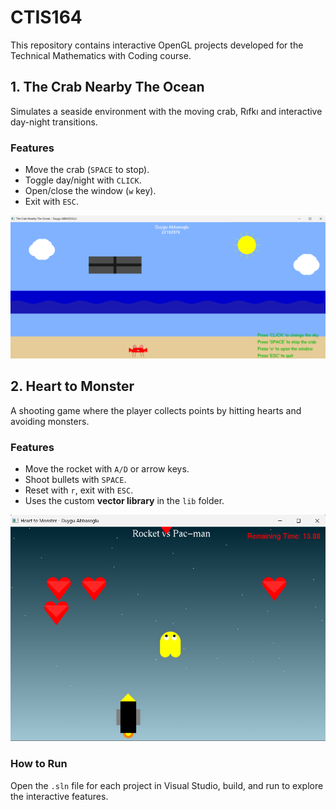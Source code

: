 # CTIS164

This repository contains interactive OpenGL projects 
developed for the Technical Mathematics with Coding course.

## **1. The Crab Nearby The Ocean**
Simulates a seaside environment with the moving crab, Rıfkı and 
interactive day-night transitions.

### Features
- Move the crab (`SPACE` to stop).
- Toggle day/night with `CLICK`.
- Open/close the window (`w` key).
- Exit with `ESC`.

![The Crab Nearby The Ocean](pictures/hw1.png)



## **2. Heart to Monster**
A shooting game where the player collects points 
by hitting hearts and avoiding monsters.

### Features
- Move the rocket with `A/D` or arrow keys.
- Shoot bullets with `SPACE`.
- Reset with `r`, exit with `ESC`.
- Uses the custom **vector library** in the `lib` folder.

![Heart to Monster](pictures/hw2.png)



### How to Run
Open the `.sln` file for each project in Visual Studio, 
build, and run to explore the interactive features.
